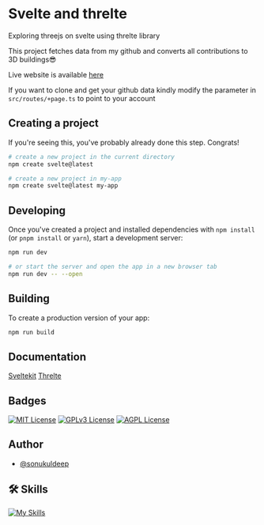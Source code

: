 # Svelte and threlte

Exploring threejs on svelte using threlte library

This project fetches data from my github and converts all contributions to 3D buildings😎

Live website is available [here](https://svelte-3js.vercel.app/)

If you want to clone and get your github data kindly modify the parameter in `src/routes/+page.ts` to point to your account

## Creating a project

If you're seeing this, you've probably already done this step. Congrats!

```bash
# create a new project in the current directory
npm create svelte@latest

# create a new project in my-app
npm create svelte@latest my-app
```

## Developing

Once you've created a project and installed dependencies with `npm install` (or `pnpm install` or `yarn`), start a development server:

```bash
npm run dev

# or start the server and open the app in a new browser tab
npm run dev -- --open
```

## Building

To create a production version of your app:

```bash
npm run build
```

## Documentation
[Sveltekit](https://kit.svelte.dev/docs/introduction)
[Threlte](https://threlte.xyz/docs/reference/core/getting-started)


## Badges

[![MIT License](https://img.shields.io/badge/License-MIT-green.svg)](https://choosealicense.com/licenses/mit/) 
[![GPLv3 License](https://img.shields.io/badge/License-GPL%20v3-yellow.svg)](https://opensource.org/licenses/)
[![AGPL License](https://img.shields.io/badge/license-AGPL-blue.svg)](http://www.gnu.org/licenses/agpl-3.0)


## Author
- [@sonukuldeep](https://www.github.com/sonukuldeep)


## 🛠 Skills

[![My Skills](https://skillicons.dev/icons?i=js,ts,html,css,tailwind,sass,nodejs,react,nextjs,svelte,vue,flask,rust,python,php,solidity,mongodb,mysql,prisma,figma,threejs,unity,godot,dart,flutter)](https://github.com/sonukuldeep)